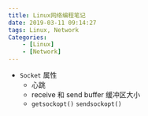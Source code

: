 ```yaml
---
title: Linux网络编程笔记
date: 2019-03-11 09:14:27
tags: Linux, Network
Categories: 
	- [Linux]
	- [Network]
---
```


* `Socket` 属性
  * 心跳
  * receive 和 send buffer 缓冲区大小
  * `getsockopt()` `sendsockopt()`

